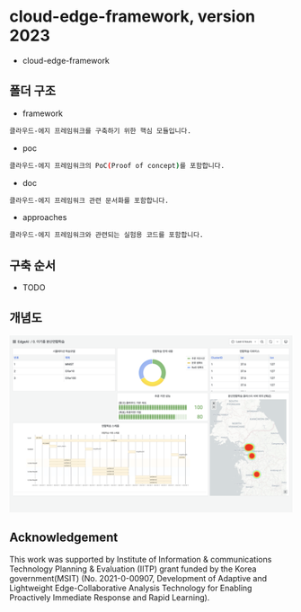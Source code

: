 # cloud-edge-framework, version 2023

- cloud-edge-framework 

## 폴더 구조

- framework

```bash
클라우드-에지 프레임워크를 구축하기 위한 핵심 모듈입니다.
```

- poc

```bash
클라우드-에지 프레임워크의 PoC(Proof of concept)를 포함합니다.
```

- doc

```bash
클라우드-에지 프레임워크 관련 문서화를 포함합니다.
```

- approaches

```bash
클라우드-에지 프레임워크와 관련되는 실험용 코드를 포함합니다.
```

## 구축 순서

- TODO 


## 개념도
![분산연합학습](./img4doc/fl_concept01.png)


## Acknowledgement
This work was supported by Institute of Information & communications Technology Planning & Evaluation (IITP) grant funded by the Korea government(MSIT) (No. 2021-0-00907, Development of Adaptive and Lightweight Edge-Collaborative Analysis Technology for Enabling Proactively Immediate Response and Rapid Learning).
